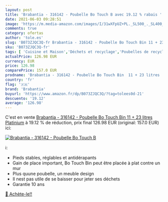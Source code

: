 ```yaml
---
layout: post
title: 'Brabantia - 316142 - Poubelle Bo Touch B avec 19.12 % rabais '
date: 2021-06-03 09:28:51
image: 'https://m.media-amazon.com/images/I/31wXFpUZ+PL._SL500_._SL400_.jpg'
comments: true
category: ofertas
author: 'tole.es'
slug: 'B073ZJQC3Q-fr Brabantia - 316142 - Poubelle Bo Touch Bin 11 + 23 litres...'
sku: 'B073ZJQC3Q-fr'
tags: [ 'Cuisine et Maison','Déchets et recyclage','Poubelles de recyclage à domicile','Rangement et organisation','brabantia', ]
actualPrice: 126.98 EUR
currency: EUR
price: 126.98
comparePrice: 157.0 EUR
prodname: 'Brabantia - 316142 - Poubelle Bo Touch Bin  11 + 23 litres  Platinium'
country: 'fr'
flag: '🇫🇷'
brand: 'Brabantia'
buyurl: 'https://www.amazon.fr/dp/B073ZJQC3Q/?tag=tolees0d-21'
descuento: '19.12'
average: '126.98'
---
```


C'est en vente [Brabantia - 316142 - Poubelle Bo Touch Bin  11 + 23 litres  Platinium](https://www.amazon.fr/dp/B073ZJQC3Q/?tag=tolees0d-21)  à  19.12 % de réduction, prix final  126.98 EUR (original: 157.0 EUR) ici:

[![Brabantia - 316142 - Poubelle Bo Touch B](https://m.media-amazon.com/images/I/31wXFpUZ+PL._SL500_._SL400_.jpg)](https://www.amazon.fr/dp/B073ZJQC3Q/?tag=tolees0d-21)

ℹ️:

- Pieds stables, réglables et antidérapants
- Gain de place important, Bo Touch Bin peut être placée à plat contre un mur
- Plus quune poubelle, un meuble design
- Il nest pas utile de se baisser pour jeter ses déchets
- Garantie 10 ans

[🛒 Achète-le!!](https://www.amazon.fr/dp/B073ZJQC3Q/?tag=tolees0d-21)
